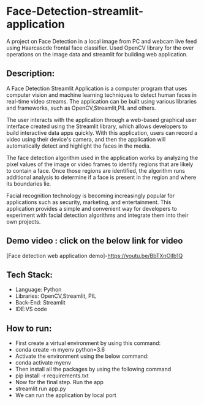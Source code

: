 # Face-Detection-streamlit-application

A project on Face Detection in a local image from PC and webcam live feed using Haarcascde frontal face classifier. Used OpenCV library for the over operations on the image data and streamlit for building web application.

## Description:
A Face Detection Streamlit Application is a computer program that uses computer vision and machine learning techniques to detect human faces in real-time video streams.
The application can be built using various libraries and frameworks, such as OpenCV,Streamlit,PIL and others.

The user interacts with the application through a web-based graphical user interface created using the Streamlit library, which allows developers to build interactive data apps quickly. With this application, users can record a video using their device's camera, and then the application will automatically detect and highlight the faces in the media.

The face detection algorithm used in the application works by analyzing the pixel values of the image or video frames to identify regions that are likely to contain a face. Once those regions are identified, the algorithm runs additional analysis to determine if a face is present in the region and where its boundaries lie.

Facial recognition technology is becoming increasingly popular for applications such as security, marketing, and entertainment. This application provides a simple and convenient way for developers to experiment with facial detection algorithms and integrate them into their own projects.

## Demo video : click on the below link for video
  [Face detection web  application demo]-https://youtu.be/BbTXnOlIb1Q

## Tech Stack:
- Language: Python
- Libraries: OpenCV,Streamlit, PIL
- Back-End: Streamlit
- IDE:VS code

## How to run:
- First create a virtual environment by using this command:
- conda create -n myenv python=3.6
- Activate the environment using the below command:
- conda activate myenv
- Then install all the packages by using the following command
- pip install -r requirements.txt
- Now for the final step. Run the app
- streamlit run app.py
- We can run the application by local port

